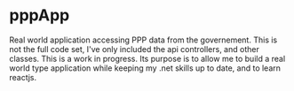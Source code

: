 # pppApp
Real world application accessing PPP data from the governement.
This is not the full code set, I've only included the api controllers, and other classes. This is a work in progress. Its purpose is to
allow me to build a real world type application while keeping my .net skills up to date, and to learn reactjs.


